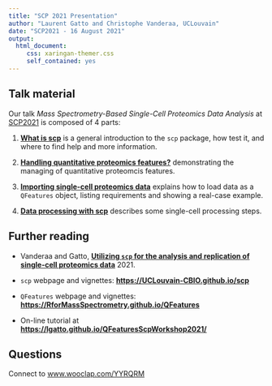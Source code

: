 ```yaml
---
title: "SCP 2021 Presentation"
author: "Laurent Gatto and Christophe Vanderaa, UCLouvain"
date: "SCP2021 - 16 August 2021"
output: 
  html_document:
     css: xaringan-themer.css
     self_contained: yes
---
```



## Talk material

Our talk *Mass Spectrometry-Based Single-Cell Proteomics Data
Analysis* at [SCP2021](https://single-cell.net/proteomics/scp2021) is
composed of 4 parts:

1. [**What is scp**](./what_is_scp.html) is a general introduction to
   the `scp` package, how test it, and where to find help and more
   information.

2. [**Handling quantitative proteomics
  features?**](./qfeatures_intro.html) demonstrating the managing of
  quantitative proteomcis features.

3. [**Importing single-cell proteomics data**](./read_scp_data.html)
  explains how to load data as a `QFeatures` object, listing
  requirements and showing a real-case example.

4. [**Data processing with scp**](./scp_processing.html) describes
   some single-cell processing steps.


## Further reading

- Vanderaa and Gatto, [**Utilizing `scp` for the analysis and replication of single-cell proteomics data**](https://www.biorxiv.org/content/10.1101/2021.04.12.439408v1) 2021.
  
- `scp` webpage and vignettes: **https://UCLouvain-CBIO.github.io/scp**

- `QFeatures` webpage and vignettes: **https://RforMassSpectrometry.github.io/QFeatures**

- On-line tutorial at **https://lgatto.github.io/QFeaturesScpWorkshop2021/**

## Questions

Connect to www.wooclap.com/YYRQRM

